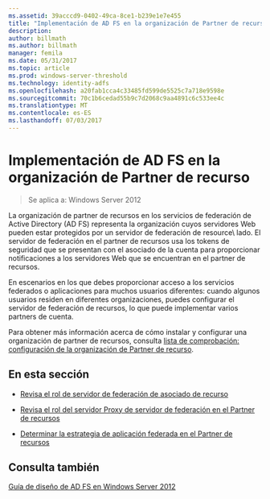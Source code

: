 ```yaml
---
ms.assetid: 39acccd9-0402-49ca-8ce1-b239e1e7e455
title: "Implementación de AD FS en la organización de Partner de recurso"
description: 
author: billmath
ms.author: billmath
manager: femila
ms.date: 05/31/2017
ms.topic: article
ms.prod: windows-server-threshold
ms.technology: identity-adfs
ms.openlocfilehash: a20fab1cca4c33485fd599de5525c7a718e9598e
ms.sourcegitcommit: 70c1b6cedad55b9c7d2068c9aa4891c6c533ee4c
ms.translationtype: MT
ms.contentlocale: es-ES
ms.lasthandoff: 07/03/2017
---
```

# <a name="deploying-ad-fs-in-the-resource-partner-organization"></a>Implementación de AD FS en la organización de Partner de recurso

>Se aplica a: Windows Server 2012

La organización de partner de recursos en los servicios de federación de Active Directory \(AD FS\) representa la organización cuyos servidores Web pueden estar protegidos por un servidor de federación de resource\ lado. El servidor de federación en el partner de recursos usa los tokens de seguridad que se presentan con el asociado de la cuenta para proporcionar notificaciones a los servidores Web que se encuentran en el partner de recursos.  
  
En escenarios en los que debes proporcionar acceso a los servicios federados o aplicaciones para muchos usuarios diferentes: cuando algunos usuarios residen en diferentes organizaciones, puedes configurar el servidor de federación de recursos, lo que puede implementar varios partners de cuenta.  
  
Para obtener más información acerca de cómo instalar y configurar una organización de partner de recursos, consulta [lista de comprobación: configuración de la organización de Partner de recurso](../../ad-fs/deployment/Checklist--Configuring-the-Resource-Partner-Organization.md).  
  
## <a name="in-this-section"></a>En esta sección  
  
-   [Revisa el rol de servidor de federación de asociado de recurso](Review-the-Role-of-the-Federation-Server-in-the-Resource-Partner.md)  
  
-   [Revisa el rol del servidor Proxy de servidor de federación en el Partner de recursos](Review-the-Role-of-the-Federation-Server-Proxy-in-the-Resource-Partner.md)  
  
-   [Determinar la estrategia de aplicación federada en el Partner de recursos](Determine-Your-Federated-Application-Strategy-in-the-Resource-Partner.md)  
  

## <a name="see-also"></a>Consulta también
[Guía de diseño de AD FS en Windows Server 2012](AD-FS-Design-Guide-in-Windows-Server-2012.md)
